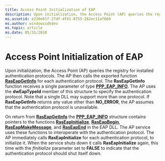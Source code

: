 ```yaml
---
title: Access Point Initialization of EAP
description: Upon initialization, the Access Point (AP) queries the registry for installed authentication protocols.
ms.assetid: e230e01f-27df-4f61-8755-262ec11af660
ms.author: windowssdkdev
ms.topic: article
ms.date: 05/31/2018
---
```


# Access Point Initialization of EAP

Upon initialization, the Access Point (AP) queries the registry for installed authentication protocols. The AP then calls the exported function [**RasEapGetInfo**](/previous-versions/windows/desktop/api/Raseapif/nf-raseapif-raseapgetinfo) for each authentication protocol. The **RasEapGetInfo** function receives a single parameter of type [**PPP\_EAP\_INFO**](/windows/desktop/api/Raseapif/ns-raseapif-ppp_eap_info). The AP uses the **dwEapTypeId** member of this structure to specify the authentication protocol. Note that a single DLL may support more than one protocol. If **RasEapGetInfo** returns any value other than **NO\_ERROR**, the AP assumes that the authentication protocol is unavailable.

On return from [**RasEapGetInfo**](/previous-versions/windows/desktop/api/Raseapif/nf-raseapif-raseapgetinfo) the [**PPP\_EAP\_INFO**](/windows/desktop/api/Raseapif/ns-raseapif-ppp_eap_info) structure contains pointers to the functions [**RasEapInitialize**](https://msdn.microsoft.com/en-us/library/Aa363527(v=VS.85).aspx), [**RasEapBegin**](https://msdn.microsoft.com/en-us/library/Aa363520(v=VS.85).aspx), [**RasEapMakeMessage**](https://msdn.microsoft.com/en-us/library/Aa363532(v=VS.85).aspx), and [**RasEapEnd**](https://msdn.microsoft.com/en-us/library/Aa363521(v=VS.85).aspx) in the EAP DLL. The AP service uses these functions to interoperate with the authentication protocol. The AP immediately calls **RasEapInitialize** for each authentication protocol, to initialize it. When the service shuts down it calls **RasEapInitialize** again, this time with the *fInitialize* parameter set to **FALSE** to indicate that the authentication protocol should shut itself down.

 

 




